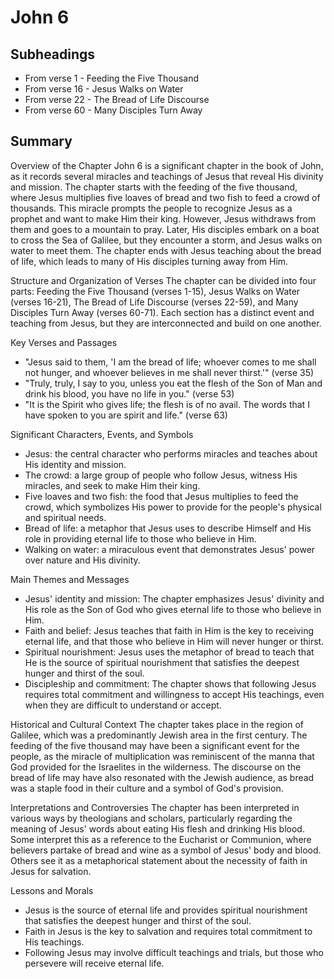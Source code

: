 # John 6

## Subheadings

* From verse 1 - Feeding the Five Thousand
* From verse 16 - Jesus Walks on Water
* From verse 22 - The Bread of Life Discourse
* From verse 60 - Many Disciples Turn Away

## Summary

Overview of the Chapter
John 6 is a significant chapter in the book of John, as it records several miracles and teachings of Jesus that reveal His divinity and mission. The chapter starts with the feeding of the five thousand, where Jesus multiplies five loaves of bread and two fish to feed a crowd of thousands. This miracle prompts the people to recognize Jesus as a prophet and want to make Him their king. However, Jesus withdraws from them and goes to a mountain to pray. Later, His disciples embark on a boat to cross the Sea of Galilee, but they encounter a storm, and Jesus walks on water to meet them. The chapter ends with Jesus teaching about the bread of life, which leads to many of His disciples turning away from Him.

Structure and Organization of Verses
The chapter can be divided into four parts: Feeding the Five Thousand (verses 1-15), Jesus Walks on Water (verses 16-21), The Bread of Life Discourse (verses 22-59), and Many Disciples Turn Away (verses 60-71). Each section has a distinct event and teaching from Jesus, but they are interconnected and build on one another.

Key Verses and Passages
- "Jesus said to them, 'I am the bread of life; whoever comes to me shall not hunger, and whoever believes in me shall never thirst.'" (verse 35)
- "Truly, truly, I say to you, unless you eat the flesh of the Son of Man and drink his blood, you have no life in you." (verse 53)
- "It is the Spirit who gives life; the flesh is of no avail. The words that I have spoken to you are spirit and life." (verse 63)

Significant Characters, Events, and Symbols
- Jesus: the central character who performs miracles and teaches about His identity and mission.
- The crowd: a large group of people who follow Jesus, witness His miracles, and seek to make Him their king.
- Five loaves and two fish: the food that Jesus multiplies to feed the crowd, which symbolizes His power to provide for the people's physical and spiritual needs.
- Bread of life: a metaphor that Jesus uses to describe Himself and His role in providing eternal life to those who believe in Him.
- Walking on water: a miraculous event that demonstrates Jesus' power over nature and His divinity.

Main Themes and Messages
- Jesus' identity and mission: The chapter emphasizes Jesus' divinity and His role as the Son of God who gives eternal life to those who believe in Him.
- Faith and belief: Jesus teaches that faith in Him is the key to receiving eternal life, and that those who believe in Him will never hunger or thirst.
- Spiritual nourishment: Jesus uses the metaphor of bread to teach that He is the source of spiritual nourishment that satisfies the deepest hunger and thirst of the soul.
- Discipleship and commitment: The chapter shows that following Jesus requires total commitment and willingness to accept His teachings, even when they are difficult to understand or accept.

Historical and Cultural Context
The chapter takes place in the region of Galilee, which was a predominantly Jewish area in the first century. The feeding of the five thousand may have been a significant event for the people, as the miracle of multiplication was reminiscent of the manna that God provided for the Israelites in the wilderness. The discourse on the bread of life may have also resonated with the Jewish audience, as bread was a staple food in their culture and a symbol of God's provision.

Interpretations and Controversies
The chapter has been interpreted in various ways by theologians and scholars, particularly regarding the meaning of Jesus' words about eating His flesh and drinking His blood. Some interpret this as a reference to the Eucharist or Communion, where believers partake of bread and wine as a symbol of Jesus' body and blood. Others see it as a metaphorical statement about the necessity of faith in Jesus for salvation.

Lessons and Morals
- Jesus is the source of eternal life and provides spiritual nourishment that satisfies the deepest hunger and thirst of the soul.
- Faith in Jesus is the key to salvation and requires total commitment to His teachings.
- Following Jesus may involve difficult teachings and trials, but those who persevere will receive eternal life.